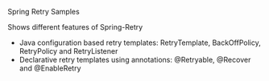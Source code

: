 Spring Retry Samples

Shows different features of Spring-Retry
- Java configuration based retry templates: RetryTemplate, BackOffPolicy, RetryPolicy and RetryListener
- Declarative retry templates using annotations: @Retryable, @Recover and @EnableRetry
